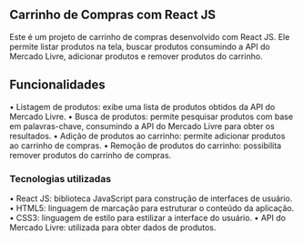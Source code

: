 ## Carrinho de Compras com React JS

Este é um projeto de carrinho de compras desenvolvido com React JS. Ele permite listar produtos na tela, buscar produtos consumindo a API do Mercado Livre, adicionar produtos e remover produtos do carrinho.

## Funcionalidades

• Listagem de produtos: exibe uma lista de produtos obtidos da API do Mercado Livre.
• Busca de produtos: permite pesquisar produtos com base em palavras-chave, consumindo a API do Mercado Livre para obter os resultados.
• Adição de produtos ao carrinho: permite adicionar produtos ao carrinho de compras.
• Remoção de produtos do carrinho: possibilita remover produtos do carrinho de compras.

### Tecnologias utilizadas

• React JS: biblioteca JavaScript para construção de interfaces de usuário.
• HTML5: linguagem de marcação para estruturar o conteúdo da aplicação.
• CSS3: linguagem de estilo para estilizar a interface do usuário.
• API do Mercado Livre: utilizada para obter dados de produtos.

